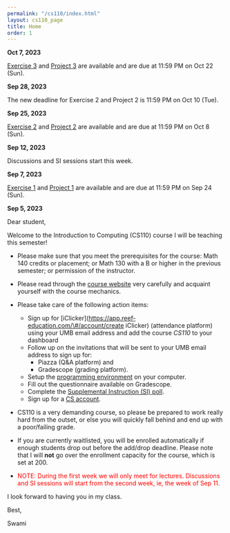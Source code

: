 ```yaml
---
permalink: "/cs110/index.html"
layout: cs110_page
title: Home
order: 1
---
```


**Oct 7, 2023**

[Exercise 3](/cs110/assignments.html) and [Project 3](/cs110/assignments.html) are available and are due at 11:59 PM on Oct 22 (Sun).

**Sep 28, 2023**

The new deadline for Exercise 2 and Project 2 is 11:59 PM on Oct 10 (Tue).

**Sep 25, 2023**

[Exercise 2](/cs110/assignments.html) and [Project 2](/cs110/assignments.html) are available and are due at 11:59 PM on Oct 8 (Sun).

**Sep 12, 2023**

Discussions and SI sessions start this week.

**Sep 7, 2023**

[Exercise 1](/cs110/assignments.html) and [Project 1](/cs110/assignments.html) are available and are due at 11:59 PM on Sep 24 (Sun).

**Sep 5, 2023**

Dear student,

Welcome to the Introduction to Computing (CS110) course I will be teaching this semester!

- Please make sure that you meet the prerequisites for the course: Math 140 credits or placement; or Math 130 with a B or higher in the previous semester; or permission of the instructor. 

- Please read through the [course website](/cs110/) very carefully and acquaint yourself with the course mechanics.

- Please take care of the following action items:
  - Sign up for [iClicker](https://app.reef-education.com/\#/account/create iClicker) (attendance platform) using your UMB email address and add the course *CS110* to your dashboard
  - Follow up on the invitations that will be sent to your UMB email address to sign up for:
      - Piazza (Q&A platform) and
      - Gradescope (grading platform).
  - Setup the [programming environment](https://www.cs.umb.edu/~siyer/teaching/cs110/ipp_programming_environment_setup.pdf) on your computer.
  - Fill out the questionnaire available on Gradescope.
  - Complete the [Supplemental Instruction (SI) poll](https://forms.gle/3xNfwuYchDVUjVSF7).
  - Sign up for a [CS account](course_info.html#cs_account).

- CS110 is a very demanding course, so please be prepared to work really hard from the outset, or else you will quickly fall behind and end up with a poor/failing grade.

- If you are currently waitlisted, you will be enrolled automatically if enough students drop out before the add/drop deadline. Please note that I will **not** go over the enrollment capacity for the course, which is set at 200.

- <font color="red">NOTE: During the first week we will only meet for lectures. Discussions and SI sessions will start from the second week, ie, the week of Sep 11.</font>

I look forward to having you in my class.

Best,

Swami